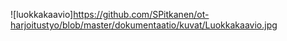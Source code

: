 ![luokkakaavio]https://github.com/SPitkanen/ot-harjoitustyo/blob/master/dokumentaatio/kuvat/Luokkakaavio.jpg
